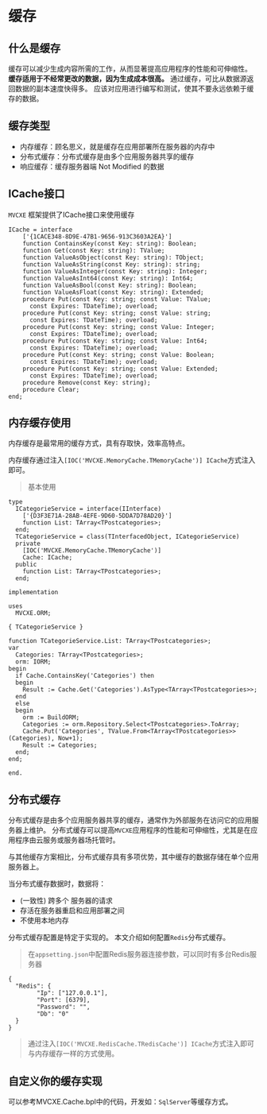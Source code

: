 # 缓存

## 什么是缓存
缓存可以减少生成内容所需的工作，从而显著提高应用程序的性能和可伸缩性。 **缓存适用于不经常更改的数据，因为生成成本很高。** 通过缓存，可比从数据源返回数据的副本速度快得多。 应该对应用进行编写和测试，使其不要永远依赖于缓存的数据。

## 缓存类型
- 内存缓存：顾名思义，就是缓存在应用部署所在服务器的内存中
- 分布式缓存：分布式缓存是由多个应用服务器共享的缓存
- 响应缓存：缓存服务器端 Not Modified 的数据

## ICache接口
`MVCXE` 框架提供了ICache接口来使用缓存

    ICache = interface
        ['{1CACE348-8D9E-47B1-9656-913C3603A2EA}']
        function ContainsKey(const Key: string): Boolean;
        function Get(const Key: string): TValue;
        function ValueAsObject(const Key: string): TObject;
        function ValueAsString(const Key: string): string;
        function ValueAsInteger(const Key: string): Integer;
        function ValueAsInt64(const Key: string): Int64;
        function ValueAsBool(const Key: string): Boolean;
        function ValueAsFloat(const Key: string): Extended;
        procedure Put(const Key: string; const Value: TValue;
          const Expires: TDateTime); overload;
        procedure Put(const Key: string; const Value: string;
          const Expires: TDateTime); overload;
        procedure Put(const Key: string; const Value: Integer;
          const Expires: TDateTime); overload;
        procedure Put(const Key: string; const Value: Int64;
          const Expires: TDateTime); overload;
        procedure Put(const Key: string; const Value: Boolean;
          const Expires: TDateTime); overload;
        procedure Put(const Key: string; const Value: Extended;
          const Expires: TDateTime); overload;
        procedure Remove(const Key: string);
        procedure Clear;
    end;


## 内存缓存使用
内存缓存是最常用的缓存方式，具有存取快，效率高特点。

内存缓存通过注入`[IOC('MVCXE.MemoryCache.TMemoryCache')] ICache`方式注入即可。

> 基本使用

    type
      ICategorieService = interface(IInterface)
        ['{D3F3E71A-28AB-4EFE-9D60-5DDA7D78AD20}']
        function List: TArray<TPostcategories>;
      end;
      TCategorieService = class(TInterfacedObject, ICategorieService)
      private
        [IOC('MVCXE.MemoryCache.TMemoryCache')]
        Cache: ICache;
      public
        function List: TArray<TPostcategories>;
      end;

    implementation

    uses
      MVCXE.ORM;

    { TCategorieService }

    function TCategorieService.List: TArray<TPostcategories>;
    var
      Categories: TArray<TPostcategories>;
      orm: IORM;
    begin
      if Cache.ContainsKey('Categories') then
      begin
        Result := Cache.Get('Categories').AsType<TArray<TPostcategories>>;
      end
      else
      begin
        orm := BuildORM;
        Categories := orm.Repository.Select<TPostcategories>.ToArray;
        Cache.Put('Categories', TValue.From<TArray<TPostcategories>>(Categories), Now+1);
        Result := Categories;
      end;
    end;

    end.

## 分布式缓存
分布式缓存是由多个应用服务器共享的缓存，通常作为外部服务在访问它的应用服务器上维护。 分布式缓存可以提高`MVCXE`应用程序的性能和可伸缩性，尤其是在应用程序由云服务或服务器场托管时。

与其他缓存方案相比，分布式缓存具有多项优势，其中缓存的数据存储在单个应用服务器上。

当分布式缓存数据时，数据将：

- (一致性) 跨多个 服务器的请求
- 存活在服务器重启和应用部署之间
- 不使用本地内存

分布式缓存配置是特定于实现的。 本文介绍如何配置`Redis`分布式缓存。

> 在`appsetting.json`中配置Redis服务器连接参数，可以同时有多台Redis服务器

    {
      "Redis": {
            "Ip": ["127.0.0.1"],
            "Port": [6379],
            "Password": "",
            "Db": "0"
      }
    }

> 通过注入`[IOC('MVCXE.RedisCache.TRedisCache')] ICache`方式注入即可与内存缓存一样的方式使用。

## 自定义你的缓存实现
可以参考MVCXE.Cache.bpl中的代码，开发如：`SqlServer`等缓存方式。